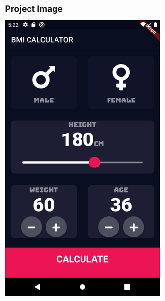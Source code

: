 # Project Image

![](https://github.com/frankmaayn/flutter_projects/blob/main/project_images/bmi_calculator.png)
